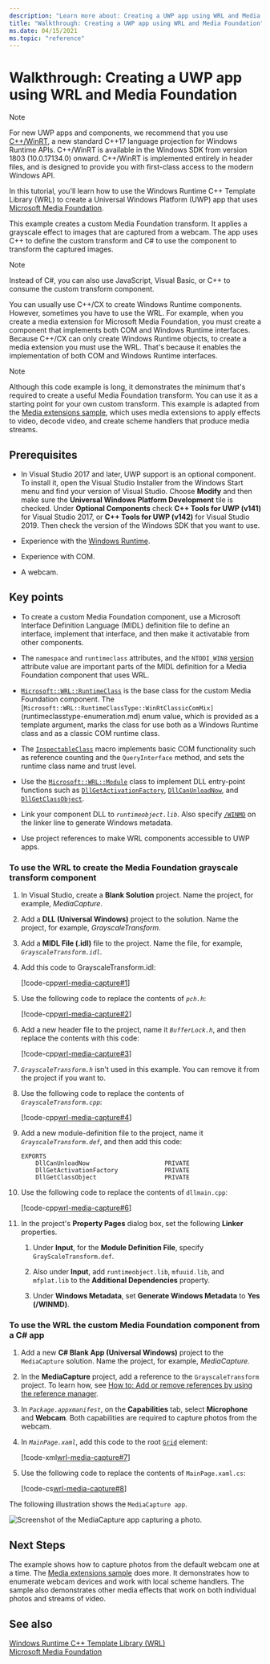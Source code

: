 ```yaml
---
description: "Learn more about: Creating a UWP app using WRL and Media Foundation"
title: "Walkthrough: Creating a UWP app using WRL and Media Foundation"
ms.date: 04/15/2021
ms.topic: "reference"
---
```

# Walkthrough: Creating a UWP app using WRL and Media Foundation

> [!NOTE]
> For new UWP apps and components, we recommend that you use [C++/WinRT](/windows/uwp/cpp-and-winrt-apis/), a new standard C++17 language projection for Windows Runtime APIs. C++/WinRT is available in the Windows SDK from version 1803 (10.0.17134.0) onward. C++/WinRT is implemented entirely in header files, and is designed to provide you with first-class access to the modern Windows API.

In this tutorial, you'll learn how to use the Windows Runtime C++ Template Library (WRL) to create a Universal Windows Platform (UWP) app that uses [Microsoft Media Foundation](/windows/win32/medfound/microsoft-media-foundation-sdk).

This example creates a custom Media Foundation transform. It applies a grayscale effect to images that are captured from a webcam. The app uses C++ to define the custom transform and C# to use the component to transform the captured images.

> [!NOTE]
> Instead of C#, you can also use JavaScript, Visual Basic, or C++ to consume the custom transform component.

You can usually use C++/CX to create Windows Runtime components. However, sometimes you have to use the WRL. For example, when you create a media extension for Microsoft Media Foundation, you must create a component that implements both COM and Windows Runtime interfaces. Because C++/CX can only create Windows Runtime objects, to create a media extension you must use the WRL. That's because it enables the implementation of both COM and Windows Runtime interfaces.

> [!NOTE]
> Although this code example is long, it demonstrates the minimum that's required to create a useful Media Foundation transform. You can use it as a starting point for your own custom transform. This example is adapted from the [Media extensions sample](https://github.com/Microsoft/VCSamples/tree/master/VC2012Samples/Windows%208%20samples/C%2B%2B/Windows%208%20app%20samples), which uses media extensions to apply effects to video, decode video, and create scheme handlers that produce media streams.

## Prerequisites

- In Visual Studio 2017 and later, UWP support is an optional component. To install it, open the Visual Studio Installer from the Windows Start menu and find your version of Visual Studio. Choose **Modify** and then make sure the **Universal Windows Platform Development** tile is checked. Under **Optional Components** check **C++ Tools for UWP (v141)** for Visual Studio 2017, or **C++ Tools for UWP (v142)** for Visual Studio 2019. Then check the version of the Windows SDK that you want to use.

- Experience with the [Windows Runtime](/uwp/api/).

- Experience with COM.

- A webcam.

## Key points

- To create a custom Media Foundation component, use a Microsoft Interface Definition Language (MIDL) definition file to define an interface, implement that interface, and then make it activatable from other components.

- The `namespace` and `runtimeclass` attributes, and the `NTDDI_WIN8` [version](/windows/win32/Midl/version) attribute value are important parts of the MIDL definition for a Media Foundation component that uses WRL.

- [`Microsoft::WRL::RuntimeClass`](runtimeclass-class.md) is the base class for the custom Media Foundation component. The [`Microsoft::WRL::RuntimeClassType::WinRtClassicComMix]`(runtimeclasstype-enumeration.md) enum value, which is provided as a template argument, marks the class for use both as a Windows Runtime class and as a classic COM runtime class.

- The [`InspectableClass`](inspectableclass-macro.md) macro implements basic COM functionality such as reference counting and the `QueryInterface` method, and sets the runtime class name and trust level.

- Use the [`Microsoft::WRL::Module`](module-class.md) class to implement DLL entry-point functions such as [`DllGetActivationFactory`](/windows/win32/winrt/functions), [`DllCanUnloadNow`](/windows/win32/api/combaseapi/nf-combaseapi-dllcanunloadnow), and [`DllGetClassObject`](/windows/win32/api/combaseapi/nf-combaseapi-dllgetclassobject).

- Link your component DLL to *`runtimeobject.lib`*. Also specify [`/WINMD`](../../cppcx/compiler-and-linker-options-c-cx.md) on the linker line to generate Windows metadata.

- Use project references to make WRL components accessible to UWP apps.

### To use the WRL to create the Media Foundation grayscale transform component

1. In Visual Studio, create a **Blank Solution** project. Name the project, for example, *MediaCapture*.

1. Add a **DLL (Universal Windows)** project to the solution. Name the project, for example, *GrayscaleTransform*.

1. Add a **MIDL File (.idl)** file to the project. Name the file, for example, *`GrayscaleTransform.idl`*.

1. Add this code to GrayscaleTransform.idl:

   [!code-cpp[wrl-media-capture#1](../codesnippet/CPP/walkthrough-creating-a-windows-store-app-using-wrl-and-media-foundation_1.idl)]

1. Use the following code to replace the contents of *`pch.h`*:

   [!code-cpp[wrl-media-capture#2](../codesnippet/CPP/walkthrough-creating-a-windows-store-app-using-wrl-and-media-foundation_2.h)]

1. Add a new header file to the project, name it *`BufferLock.h`*, and then replace the contents with this code:

   [!code-cpp[wrl-media-capture#3](../codesnippet/CPP/walkthrough-creating-a-windows-store-app-using-wrl-and-media-foundation_3.h)]

1. *`GrayscaleTransform.h`* isn't used in this example. You can remove it from the project if you want to.

1. Use the following code to replace the contents of *`GrayscaleTransform.cpp`*:

   [!code-cpp[wrl-media-capture#4](../codesnippet/CPP/walkthrough-creating-a-windows-store-app-using-wrl-and-media-foundation_4.cpp)]

1. Add a new module-definition file to the project, name it *`GrayscaleTransform.def`*, and then add this code:

   ```idl
   EXPORTS
       DllCanUnloadNow                     PRIVATE
       DllGetActivationFactory             PRIVATE
       DllGetClassObject                   PRIVATE
   ```

1. Use the following code to replace the contents of `dllmain.cpp`:

   [!code-cpp[wrl-media-capture#6](../codesnippet/CPP/walkthrough-creating-a-windows-store-app-using-wrl-and-media-foundation_6.cpp)]

1. In the project's **Property Pages** dialog box, set the following **Linker** properties.

   1. Under **Input**, for the **Module Definition File**, specify `GrayScaleTransform.def`.

   1. Also under **Input**, add `runtimeobject.lib`, `mfuuid.lib`, and `mfplat.lib` to the **Additional Dependencies** property.

   1. Under **Windows Metadata**, set **Generate Windows Metadata** to **Yes (/WINMD)**.

### To use the WRL the custom Media Foundation component from a C# app

1. Add a new **C# Blank App (Universal Windows)** project to the `MediaCapture` solution. Name the project, for example, *MediaCapture*.

1. In the **MediaCapture** project, add a reference to the `GrayscaleTransform` project. To learn how, see [How to: Add or remove references by using the reference manager](/visualstudio/ide/how-to-add-or-remove-references-by-using-the-reference-manager).

1. In *`Package.appxmanifest`*, on the **Capabilities** tab, select **Microphone** and **Webcam**. Both capabilities are required to capture photos from the webcam.

1. In *`MainPage.xaml`*, add this code to the root [`Grid`](/uwp/api/windows.ui.xaml.controls.grid) element:

   [!code-xml[wrl-media-capture#7](../codesnippet/Xaml/walkthrough-creating-a-windows-store-app-using-wrl-and-media-foundation_7.xaml)]

1. Use the following code to replace the contents of `MainPage.xaml.cs`:

   [!code-cs[wrl-media-capture#8](../codesnippet/CSharp/walkthrough-creating-a-windows-store-app-using-wrl-and-media-foundation_8.cs)]

The following illustration shows the `MediaCapture app`.

![Screenshot of the MediaCapture app capturing a photo.](../media/wrl_media_capture.png "WRL_Media_Capture")

## Next Steps

The example shows how to capture photos from the default webcam one at a time. The [Media extensions sample](https://github.com/Microsoft/VCSamples/tree/master/VC2012Samples/Windows%208%20samples/C%2B%2B/Windows%208%20app%20samples) does more. It demonstrates how to enumerate webcam devices and work with local scheme handlers. The sample also demonstrates other media effects that work on both individual photos and streams of video.

## See also

[Windows Runtime C++ Template Library (WRL)](windows-runtime-cpp-template-library-wrl.md)\
[Microsoft Media Foundation](/windows/win32/medfound/microsoft-media-foundation-sdk)
